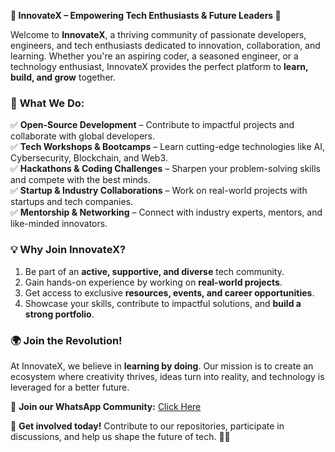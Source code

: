 **🌟 InnovateX – Empowering Tech Enthusiasts & Future Leaders 🌟**  

Welcome to **InnovateX**, a thriving community of passionate developers, engineers, and tech enthusiasts dedicated to innovation, collaboration, and learning. Whether you're an aspiring coder, a seasoned engineer, or a technology enthusiast, InnovateX provides the perfect platform to **learn, build, and grow** together.  

### 🚀 **What We Do:**  
✅ **Open-Source Development** – Contribute to impactful projects and collaborate with global developers.  
✅ **Tech Workshops & Bootcamps** – Learn cutting-edge technologies like AI, Cybersecurity, Blockchain, and Web3.  
✅ **Hackathons & Coding Challenges** – Sharpen your problem-solving skills and compete with the best minds.  
✅ **Startup & Industry Collaborations** – Work on real-world projects with startups and tech companies.  
✅ **Mentorship & Networking** – Connect with industry experts, mentors, and like-minded innovators.  

### 💡 **Why Join InnovateX?**  
1. Be part of an **active, supportive, and diverse** tech community.  
2. Gain hands-on experience by working on **real-world projects**.  
3. Get access to exclusive **resources, events, and career opportunities**.  
4. Showcase your skills, contribute to impactful solutions, and **build a strong portfolio**.  

### 🌍 **Join the Revolution!**  
At InnovateX, we believe in **learning by doing**. Our mission is to create an ecosystem where creativity thrives, ideas turn into reality, and technology is leveraged for a better future.  

📲 **Join our WhatsApp Community:** [Click Here](https://chat.whatsapp.com/IZuVR26Ki9YEt6bpTMOXKY)  

🔗 **Get involved today!** Contribute to our repositories, participate in discussions, and help us shape the future of tech. 🚀✨  
